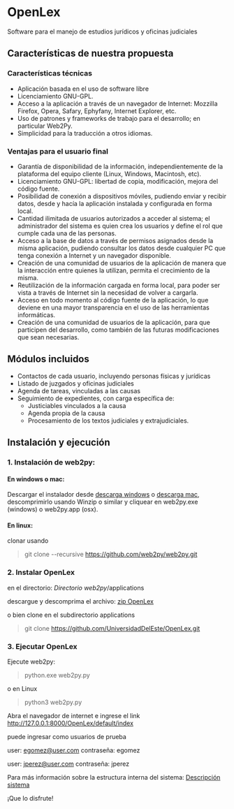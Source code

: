 # OpenLex
Software para el manejo de estudios jurídicos y oficinas judiciales

## Características de nuestra propuesta 
### Características técnicas
* Aplicación basada en el uso de software libre
* Licenciamiento GNU-GPL. 
* Acceso a la aplicación a través de un navegador de Internet: Mozzilla Firefox, Opera, Safary, Ephyfany, Internet Explorer, etc. 
* Uso de patrones y frameworks de trabajo para el desarrollo; en particular Web2Py. 
* Simplicidad para la traducción a otros idiomas.

### Ventajas para el usuario final 
* Garantía de disponibilidad de la información, independientemente de la plataforma del equipo cliente (Linux, Windows, Macintosh, etc). 
* Licenciamiento GNU-GPL: libertad de copia, modificación, mejora del código fuente. 
* Posibilidad de conexión a dispositivos móviles, pudiendo enviar y recibir datos, desde y hacía la aplicación instalada y configurada en forma local. 
* Cantidad ilimitada de usuarios autorizados a acceder al sistema; el administrador del sistema es quien crea los usuarios y define el rol que cumple cada una de las personas. 
* Acceso a la base de datos a través de permisos asignados desde la misma aplicación, pudiendo consultar los datos desde cualquier PC que tenga conexión a Internet y un navegador disponible. 
* Creación de una comunidad de usuarios de la aplicación de manera que la interacción entre quienes la utilizan, permita el crecimiento de la misma. 
* Reutilización de la información cargada en forma local, para poder ser vista a través de Internet sin la necesidad de volver a cargarla. 
* Acceso en todo momento al código fuente de la aplicación, lo que deviene en una mayor transparencia en el uso de las herramientas informáticas. 
* Creación de una comunidad de usuarios de la aplicación, para que participen del desarrollo, como también de las futuras modificaciones que sean necesarias. 

## Módulos incluidos
* Contactos de cada usuario, incluyendo personas físicas y jurídicas
* Listado de juzgados y oficinas judiciales
* Agenda de tareas, vinculadas a las causas
* Seguimiento de expedientes, con carga específica de:
   - Justiciables vinculados a la causa
   - Agenda propia de la causa
   - Procesamiento de los textos judiciales y extrajudiciales.

## Instalación y ejecución
### 1. Instalación de web2py:
#### En windows o mac: 
Descargar el instalador desde [descarga windows](http://www.web2py.com/examples/static/web2py_win.zip) o [descarga mac](http://www.web2py.com/examples/static/web2py_osx.zip), descomprimirlo usando Winzip o similar y cliquear en web2py.exe (windows) o web2py.app (osx). 


#### En linux:
clonar usando 
> git clone --recursive https://github.com/web2py/web2py.git

### 2. Instalar OpenLex
en el directorio: 
 *Directorio web2py*/applications

descargue y descomprima el archivo: [zip OpenLex](https://github.com/UniversidadDelEste/OpenLex/archive/master.zip)

o bien clone en el subdirectorio applications
> git clone https://github.com/UniversidadDelEste/OpenLex.git

### 3. Ejecutar OpenLex
Ejecute web2py:
> python.exe web2py.py

o en Linux

> python3 web2py.py

Abra el navegador de internet e ingrese el link http://127.0.0.1:8000/OpenLex/default/index

puede ingresar como usuarios de prueba

user: egomez@user.com  contraseña: egomez

user: jperez@user.com  contraseña: jperez

Para más información sobre la estructura interna del sistema:
[Descripción sistema](https://github.com/UniversidadDelEste/OpenLex/blob/master/documents/Descripci%C3%B3n%20sistema.pdf)

¡Que lo disfrute!
